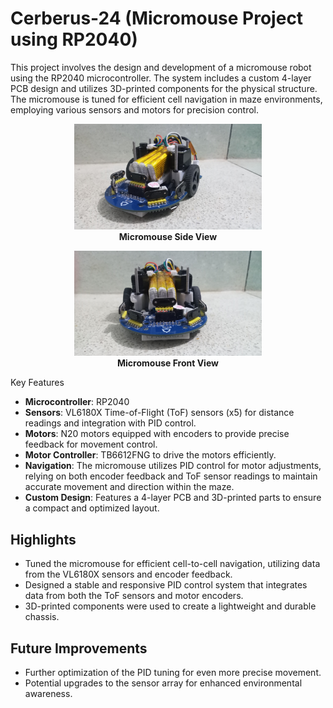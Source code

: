 # Cerberus-24 (Micromouse Project using RP2040)

This project involves the design and development of a micromouse robot using the RP2040 microcontroller. The system includes a custom 4-layer PCB design and utilizes 3D-printed components for the physical structure. The micromouse is tuned for efficient cell navigation in maze environments, employing various sensors and motors for precision control.

<div align="center">
  <figure>
    <img src="img/front1.jpeg" alt="Micromouse Side View" width="300"/>
    <figcaption><b>Micromouse Side View</b></figcaption>
  </figure>
  
  <figure>
    <img src="img/front.jpeg" width="300"/>
    <figcaption><b>Micromouse Front View</b></figcaption>
  </figure>
</div

## Key Features
- **Microcontroller**: RP2040
- **Sensors**: VL6180X Time-of-Flight (ToF) sensors (x5) for distance readings and integration with PID control.
- **Motors**: N20 motors equipped with encoders to provide precise feedback for movement control.
- **Motor Controller**: TB6612FNG to drive the motors efficiently.
- **Navigation**: The micromouse utilizes PID control for motor adjustments, relying on both encoder feedback and ToF sensor readings to maintain accurate movement and direction within the maze.
- **Custom Design**: Features a 4-layer PCB and 3D-printed parts to ensure a compact and optimized layout.

## Highlights
- Tuned the micromouse for efficient cell-to-cell navigation, utilizing data from the VL6180X sensors and encoder feedback.
- Designed a stable and responsive PID control system that integrates data from both the ToF sensors and motor encoders.
- 3D-printed components were used to create a lightweight and durable chassis.
  
## Future Improvements
- Further optimization of the PID tuning for even more precise movement.
- Potential upgrades to the sensor array for enhanced environmental awareness.


